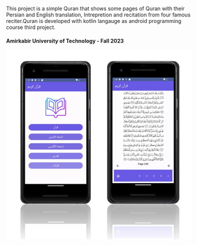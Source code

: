 This project is a simple Quran that shows some pages of Quran with their Persian and English translation, Intrepretion and recitation from four famous reciter.Quran is developed with kotlin langauge as android programming course third project.

#### Amirkabir University of Technology - Fall 2023

<img src="q.png">
